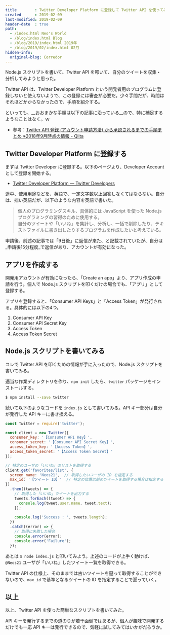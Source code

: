 ```yaml
---
title        : Twitter Developer Platform に登録して Twitter API を使ってみた
created      : 2019-02-09
last-modified: 2019-02-09
header-date  : true
path:
  - /index.html Neo's World
  - /blog/index.html Blog
  - /blog/2019/index.html 2019年
  - /blog/2019/02/index.html 02月
hidden-info:
  original-blog: Corredor
---
```


Node.js スクリプトを書いて、Twitter API を叩いて、自分のツイートを収集・分析してみようと思った。

Twitter API は、Twitter Developer Platform という開発者用のプログラムに登録しないと使えないようで、この登録には審査が必要だ。少々手間だが、時間はそれほどかからなかったので、手順を紹介する。

といっても、__おおまかな手順は以下の記事に沿っている__ので、特に補足するようなことはなく。ｗ

- 参考：[Twitter API 登録 (アカウント申請方法) から承認されるまでの手順まとめ ※2018年9月時点の情報 - Qiita](https://qiita.com/kngsym2018/items/2524d21455aac111cdee)

## Twitter Developer Platform に登録する

まずは Twitter Developer に登録する。以下のページより、Developer Account として登録を開始する。

- [Twitter Developer Platform — Twitter Developers](https://developer.twitter.com/)

途中、使用用途などを、英語で、一定文字数以上回答しなくてはならない。自分は、拙い英語だが、以下のような内容を英語で書いた。

> 個人のプログラミングスキル、具体的には JavaScript を使った Node.js プログラミングの習得のために使用する。  
> 自分のツイートや「いいね」を集計し、分析し、一括で削除したり、テキストファイルに書き出したりするプログラムを作成したいと考えている。

申請後、前述の記事では「9日後」に返信が来た、と記載されていたが、自分は_申請後15分程度_で返信があり、アカウントが有効になった。

## アプリを作成する

開発用アカウントが有効になったら、「Create an app」より、アプリ作成の申請を行う。個人で Node.js スクリプトを叩くだけの場合でも、「アプリ」として登録する。

アプリを登録すると、「Consumer API Keys」と「Access Token」が発行される。具体的には以下の4つ。

1. Consumer API Key
2. Consumer API Secret Key
3. Access Token
4. Access Token Secret

## Node.js スクリプトを書いてみる

コレで Twitter API を叩くための情報が手に入ったので、Node.js スクリプトを書いてみる。

適当な作業ディレクトリを作り、`npm init` したら、`twitter` パッケージをインストールする。

```bash
$ npm install --save twitter
```

続いて以下のようなコードを `index.js` として書いてみる。API キー部分は自分が発行した API キーに書き換える。

```javascript
const Twitter = require('twitter');

const client = new Twitter({
  consumer_key: '【Consumer API Key】',
  consumer_secret: '【Consumer API Secret Key】',
  access_token_key: '【Access Token】',
  access_token_secret: '【Access Token Secret】'
});

// 特定のユーザの「いいね」のリストを取得する
client.get('favorites/list', {
  screen_name: 'Neos21',  // 取得したいユーザの ID を指定する
  max_id: '【ツイート ID】'  // 特定の位置以前のツイートを取得する場合は指定する
})
  .then((tweets) => {
    // 取得した「いいね」ツイートを出力する
    tweets.forEach((tweet) => {
      console.log(tweet.user.name, tweet.text);
    });
    
    console.log('Success : ', tweets.length);
  })
  .catch((error) => {
    // 取得に失敗した場合
    console.error(error);
    console.error('Failure');
  });
```

あとは `$ node index.js` と叩いてみよう。上述のコードが上手く動けば、`@Neos21` ユーザが「いいね」したツイート一覧を取得できる。

Twitter API の仕様上、そのままでは古いツイートを遡って取得することができないので、`max_id` で基準となるツイートの ID を指定することで遡っていく。

## 以上

以上、Twitter API を使った簡単なスクリプトを書いてみた。

API キーを発行するまでの道のりが若干面倒ではあるが、個人が趣味で開発するだけでも一応 API キーは発行できるので、気軽に試してみてはいかがだろうか。
